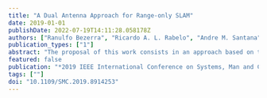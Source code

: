```yaml
---
title: "A Dual Antenna Approach for Range-only SLAM"
date: 2019-01-01
publishDate: 2022-07-19T14:11:28.058178Z
authors: ["Ranulfo Bezerra", "Ricardo A. L. Rabelo", "Andre M. Santana"]
publication_types: ["1"]
abstract: "The proposal of this work consists in an approach based on the utilization of two Wi-Fi receivers, using RSS information received by the transmission nodes (Access Point) for the SLAM problem. The solution presented is based on extended Kalman filter using RSS coming from different transmitters in the environment. This approach was chosen because the Cellbot platform has two Wi-Fi receivers, therefore combining the two range-only sensors improves the precision of the system. The system considers that a robot navigates in an unknown environment where it receives different Wi-Fi signals from a known source. Through the odometry and Wi-Fi signals, the robot localizes itself and the position of each Wi-Fi transmitter. The results show the viability of the application, and an increase of 38% in precision of the robot pose by using proposed approach."
featured: false
publication: "*2019 IEEE International Conference on Systems, Man and Cybernetics (SMC)*"
tags: [""]
doi: "10.1109/SMC.2019.8914253"
---
```


